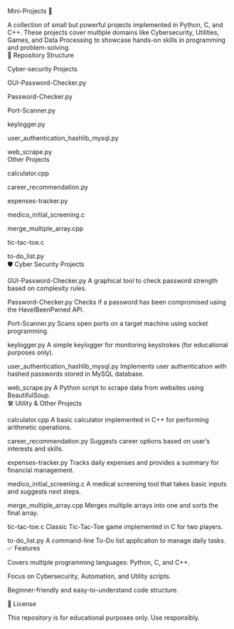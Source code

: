 Mini-Projects 🚀

A collection of small but powerful projects implemented in Python, C, and C++. These projects cover multiple domains like Cybersecurity, Utilities, Games, and Data Processing to showcase hands-on skills in programming and problem-solving.
<br>
📂 Repository Structure

Cyber-security Projects

GUI-Password-Checker.py

Password-Checker.py

Port-Scanner.py

keylogger.py

user_authentication_hashlib_mysql.py

web_scrape.py
<br>
Other Projects

calculator.cpp

career_recommendation.py

expenses-tracker.py

medico_initial_screening.c

merge_multiple_array.cpp

tic-tac-toe.c

to-do_list.py
<br>
🛡️ Cyber Security Projects

GUI-Password-Checker.py
A graphical tool to check password strength based on complexity rules.

Password-Checker.py
Checks if a password has been compromised using the HaveIBeenPwned API.

Port-Scanner.py
Scans open ports on a target machine using socket programming.

keylogger.py
A simple keylogger for monitoring keystrokes (for educational purposes only).

user_authentication_hashlib_mysql.py
Implements user authentication with hashed passwords stored in MySQL database.

web_scrape.py
A Python script to scrape data from websites using BeautifulSoup.
<br>
🛠️ Utility & Other Projects

calculator.cpp
A basic calculator implemented in C++ for performing arithmetic operations.

career_recommendation.py
Suggests career options based on user’s interests and skills.

expenses-tracker.py
Tracks daily expenses and provides a summary for financial management.

medico_initial_screening.c
A medical screening tool that takes basic inputs and suggests next steps.

merge_multiple_array.cpp
Merges multiple arrays into one and sorts the final array.

tic-tac-toe.c
Classic Tic-Tac-Toe game implemented in C for two players.

to-do_list.py
A command-line To-Do list application to manage daily tasks.
<br>
✅ Features

Covers multiple programming languages: Python, C, and C++.

Focus on Cybersecurity, Automation, and Utility scripts.

Beginner-friendly and easy-to-understand code structure.
<br>

📜 License

This repository is for educational purposes only. Use responsibly.
